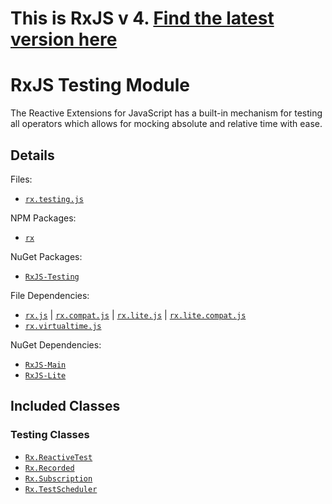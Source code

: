 # This is RxJS v 4. [Find the latest version here](https://github.com/reactivex/rxjs)
# RxJS Testing Module #

The Reactive Extensions for JavaScript has a built-in mechanism for testing all operators which allows for mocking absolute and relative time with ease.

## Details ##

Files:
- [`rx.testing.js`](https://github.com/Reactive-Extensions/RxJS/blob/master/dist/rx.testing.js)

NPM Packages:
- [`rx`](https://www.npmjs.org/package/rx)

NuGet Packages:
- [`RxJS-Testing`](http://www.nuget.org/packages/RxJS-Testing/)

File Dependencies:
- [`rx.js`](https://github.com/Reactive-Extensions/RxJS/blob/master/dist/rx.js) | [`rx.compat.js`](https://github.com/Reactive-Extensions/RxJS/blob/master/dist/rx.compat.js) | [`rx.lite.js`](https://github.com/Reactive-Extensions/RxJS/blob/master/dist/rx.lite.js) | [`rx.lite.compat.js`](https://github.com/Reactive-Extensions/RxJS/blob/master/dist/rx.lite.compat.js)
- [`rx.virtualtime.js`](https://github.com/Reactive-Extensions/RxJS/blob/master/dist/rx.virtualtime.js)

NuGet Dependencies:
- [`RxJS-Main`](http://www.nuget.org/packages/RxJS-Main/)
- [`RxJS-Lite`](http://www.nuget.org/packages/RxJS-Lite/)

## Included Classes ##

### Testing Classes

- [`Rx.ReactiveTest`](../../api/testing/reactivetest.md)
- [`Rx.Recorded`](../../api/testing/recorded.md)
- [`Rx.Subscription`](../../api/testing/subscription.md)
- [`Rx.TestScheduler`](../../api/testing/testscheduler.md)

